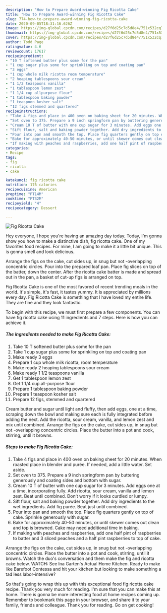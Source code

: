 ```yaml
---
description: "How to Prepare Award-winning Fig Ricotta Cake"
title: "How to Prepare Award-winning Fig Ricotta Cake"
slug: 774-how-to-prepare-award-winning-fig-ricotta-cake
date: 2020-09-05T18:31:16.626Z
image: https://img-global.cpcdn.com/recipes/d27f6d25c7d5d8e4/751x532cq70/fig-ricotta-cake-recipe-main-photo.jpg
thumbnail: https://img-global.cpcdn.com/recipes/d27f6d25c7d5d8e4/751x532cq70/fig-ricotta-cake-recipe-main-photo.jpg
cover: https://img-global.cpcdn.com/recipes/d27f6d25c7d5d8e4/751x532cq70/fig-ricotta-cake-recipe-main-photo.jpg
author: Todd Page
ratingvalue: 4.6
reviewcount: 17617
recipeingredient:
- "10 T softened butter plus some for the pan"
- "1 cup sugar plus some for sprinkling on top and coating pan"
- "3 eggs"
- "1 cup whole milk ricotta room temperature"
- "2 heaping tablespoons sour cream"
- "1 1/2 teaspoons vanilla"
- "1 tablespoon lemon zest"
- "1 1/4 cup allpurpose flour"
- "1 tablespoon baking powder"
- "1 teaspoon kosher salt"
- "12 figs stemmed and quartered"
recipeinstructions:
- "Take 4 figs and place in 400 oven on baking sheet for 20 minutes. When roasted place in blender and purée. If needed, add a little water. Set aside."
- "Set oven to 375. Prepare a 9 inch springform pan by buttering generously and coating sides and bottom with sugar."
- "Cream 10 T of butter with one cup sugar for 3 minutes. Add eggs one at a time, incorporating fully. Add ricotta, sour cream, vanilla and lemon zest. Beat until combined. Don’t worry if it looks curdled or lumpy."
- "Sift flour, salt and baking powder together. Add dry ingredients to the wet ingredients. Add fig purée. Beat just until combined."
- "Pour into pan and smooth the top. Place fig quarters gently on top of cake. Sprinkle generously with sugar."
- "Bake for approximately 40-50 minutes, or until skewer comes out clean and top is browned. Cake may need additional time in baking."
- "If making with peaches and raspberries, add one half pint of raspberries to batter and 3 sliced peaches and a half pint raspberries to top of cake."
categories:
- Recipe
tags:
- fig
- ricotta
- cake

katakunci: fig ricotta cake 
nutrition: 176 calories
recipecuisine: American
preptime: "PT14M"
cooktime: "PT32M"
recipeyield: "4"
recipecategory: Dessert

---
```



![Fig Ricotta Cake](https://img-global.cpcdn.com/recipes/d27f6d25c7d5d8e4/751x532cq70/fig-ricotta-cake-recipe-main-photo.jpg)

Hey everyone, I hope you're having an amazing day today. Today, I'm gonna show you how to make a distinctive dish, fig ricotta cake. One of my favorites food recipes. For mine, I am going to make it a little bit unique. This is gonna smell and look delicious.

Arrange the figs on the cake, cut sides up, in snug but not -overlapping concentric circles. Pour into the prepared loaf pan. Place fig slices on top of the batter, down the center. After the ricotta cake batter is made and spread out in the pan, a basket of cut-up figs is arranged on top.

Fig Ricotta Cake is one of the most favored of recent trending meals in the world. It's simple, it's fast, it tastes yummy. It is appreciated by millions every day. Fig Ricotta Cake is something that I have loved my entire life. They are fine and they look fantastic.


To begin with this recipe, we must first prepare a few components. You can have fig ricotta cake using 11 ingredients and 7 steps. Here is how you can achieve it.

<!--inarticleads1-->

##### The ingredients needed to make Fig Ricotta Cake:

1. Take 10 T softened butter plus some for the pan
1. Take 1 cup sugar plus some for sprinkling on top and coating pan
1. Make ready 3 eggs
1. Prepare 1 cup whole milk ricotta, room temperature
1. Make ready 2 heaping tablespoons sour cream
1. Make ready 1 1/2 teaspoons vanilla
1. Get 1 tablespoon lemon zest
1. Get 1 1/4 cup all-purpose flour
1. Prepare 1 tablespoon baking powder
1. Prepare 1 teaspoon kosher salt
1. Prepare 12 figs, stemmed and quartered


Cream butter and sugar until light and fluffy, then add eggs, one at a time, scraping down the bowl and making sure each is fully integrated before adding the next. Add the ricotta, sour cream, vanilla, and lemon zest and mix until combined. Arrange the figs on the cake, cut sides up, in snug but not -overlapping concentric circles. Place the butter into a pot and cook, stirring, until it browns. 

<!--inarticleads2-->

##### Steps to make Fig Ricotta Cake:

1. Take 4 figs and place in 400 oven on baking sheet for 20 minutes. When roasted place in blender and purée. If needed, add a little water. Set aside.
1. Set oven to 375. Prepare a 9 inch springform pan by buttering generously and coating sides and bottom with sugar.
1. Cream 10 T of butter with one cup sugar for 3 minutes. Add eggs one at a time, incorporating fully. Add ricotta, sour cream, vanilla and lemon zest. Beat until combined. Don’t worry if it looks curdled or lumpy.
1. Sift flour, salt and baking powder together. Add dry ingredients to the wet ingredients. Add fig purée. Beat just until combined.
1. Pour into pan and smooth the top. Place fig quarters gently on top of cake. Sprinkle generously with sugar.
1. Bake for approximately 40-50 minutes, or until skewer comes out clean and top is browned. Cake may need additional time in baking.
1. If making with peaches and raspberries, add one half pint of raspberries to batter and 3 sliced peaches and a half pint raspberries to top of cake.


Arrange the figs on the cake, cut sides up, in snug but not -overlapping concentric circles. Place the butter into a pot and cook, stirring, until it browns. Watch the duo&#39;s conversation and them make the fig and ricotta cake below. WATCH: See Ina Garten&#39;s Actual Home Kitchen. Ready to make like Barefoot Contessa and hit your kitchen but looking to make something a tad less labor-intensive? 

So that's going to wrap this up with this exceptional food fig ricotta cake recipe. Thank you very much for reading. I'm sure that you can make this at home. There is gonna be more interesting food at home recipes coming up. Remember to bookmark this page in your browser, and share it to your family, friends and colleague. Thank you for reading. Go on get cooking!
